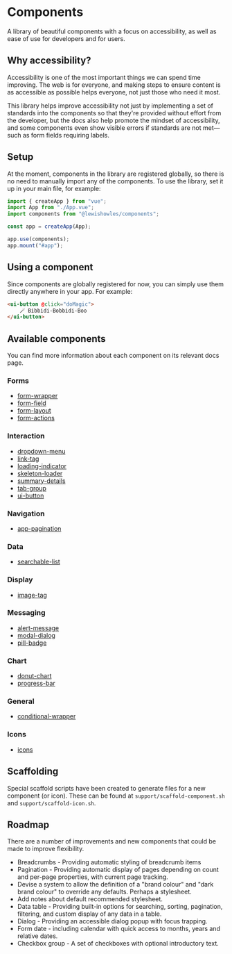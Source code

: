 # Components

A library of beautiful components with a focus on accessibility, as well as ease of use for developers and for users.

## Why accessibility?

Accessibility is one of the most important things we can spend time improving. The web is for everyone, and making steps to ensure content is as accessible as possible helps everyone, not just those who need it most.

This library helps improve accessibility not just by implementing a set of standards into the components so that they're provided without effort from the developer, but the docs also help promote the mindset of accessibility, and some components even show visible errors if standards are not met—such as form fields requiring labels.

## Setup

At the moment, components in the library are registered globally, so there is no need to manually import any of the components. To use the library, set it up in your main file, for example:

```javascript
import { createApp } from "vue";
import App from "./App.vue";
import components from "@lewishowles/components";

const app = createApp(App);

app.use(components);
app.mount("#app");
```

## Using a component

Since components are globally registered for now, you can simply use them directly anywhere in your app. For example:

```html
<ui-button @click="doMagic">
	🪄 Bibbidi-Bobbidi-Boo
</ui-button>
```

## Available components

You can find more information about each component on its relevant docs page.

### Forms

- [form-wrapper](/src/components/form/form-wrapper/form-wrapper.md)
- [form-field](/src/components/form/form-field/form-field.md)
- [form-layout](/src/components/form/form-layout/form-layout.md)
- [form-actions](/src/components/form/form-actions/form-actions.md)

### Interaction

- [dropdown-menu](/src/components/interaction/dropdown-menu/dropdown-menu.md)
- [link-tag](/src/components/interaction/link-tag/link-tag.md)
- [loading-indicator](/src/components/interaction/loading-indicator/loading-indicator.md)
- [skeleton-loader](/src/components/interaction/skeleton-loader/skeleton-loader.md)
- [summary-details](/src/components/interaction/summary-details/summary-details.md)
- [tab-group](/src/components/interaction/tab-group/tab-group.md)
- [ui-button](/src/components/interaction/ui-button/ui-button.md)

### Navigation

- [app-pagination](/src/components/navigation/app-pagination/app-pagination.md)

### Data

- [searchable-list](/src/components/data/searchable-list/searchable-list.md)

### Display

- [image-tag](/src/components/display/image-tag/image-tag.md)

### Messaging

- [alert-message](/src/components/messaging/alert-message/alert-message.md)
- [modal-dialog](/src/components/messaging/modal-dialog/modal-dialog.md)
- [pill-badge](/src/components/messaging/pill-badge/pill-badge.md)

### Chart

- [donut-chart](/src/components/chart/donut-chart/donut-chart.md)
- [progress-bar](/src/components/chart/progress-bar/progress-bar.md)

### General

- [conditional-wrapper](/src/components/general/conditional-wrapper/conditional-wrapper.md)

### Icons

- [icons](/src/components/icon/icon.md)

## Scaffolding

Special scaffold scripts have been created to generate files for a new component (or icon). These can be found at `support/scaffold-component.sh` and `support/scaffold-icon.sh`.

## Roadmap

There are a number of improvements and new components that could be made to improve flexibility.

- Breadcrumbs - Providing automatic styling of breadcrumb items
- Pagination - Providing automatic display of pages depending on count and per-page properties, with current page tracking.
- Devise a system to allow the definition of a "brand colour" and "dark brand colour" to override any defaults. Perhaps a stylesheet.
- Add notes about default recommended stylesheet.
- Data table - Providing built-in options for searching, sorting, pagination, filtering, and custom display of any data in a table.
- Dialog - Providing an accessible dialog popup with focus trapping.
- Form date - including calendar with quick access to months, years and relative dates.
- Checkbox group - A set of checkboxes with optional introductory text.
